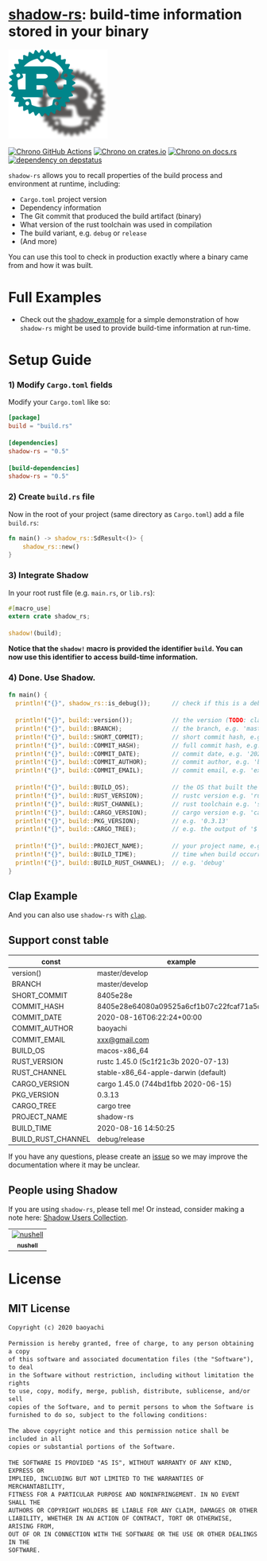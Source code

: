 [shadow-rs][docsrs]: build-time information stored in your binary
========================================
![shadow](./shadow-rs.png)

[![Chrono GitHub Actions][gh-image]][gh-checks]
[![Chrono on crates.io][cratesio-image]][cratesio]
[![Chrono on docs.rs][docsrs-image]][docsrs]
[![dependency on depstatus][depstatus-image]][depstatus]

[gh-image]: https://github.com/baoyachi/shadow-rs/workflows/build/badge.svg
[gh-checks]: https://github.com/baoyachi/shadow-rs/actions?query=workflow%3Abuild
[cratesio-image]: https://img.shields.io/crates/v/shadow-rs.svg
[cratesio]: https://crates.io/crates/shadow-rs
[docsrs-image]: https://docs.rs/shadow-rs/badge.svg
[docsrs]: https://docs.rs/shadow-rs
[depstatus-image]: https://deps.rs/repo/github/baoyachi/shadow-rs/status.svg
[depstatus]:https://deps.rs/repo/github/baoyachi/shadow-rs


`shadow-rs` allows you to recall properties of the build process and environment at runtime, including:

* `Cargo.toml` project version
* Dependency information
* The Git commit that produced the build artifact (binary)
* What version of the rust toolchain was used in compilation
* The build variant, e.g. `debug` or `release`
* (And more)

You can use this tool to check in production exactly where a binary came from and how it was built.

# Full Examples
* Check out the [shadow_example](https://github.com/baoyachi/shadow-rs/tree/master/example_shadow) for a simple demonstration of how `shadow-rs` might be used to provide build-time information at run-time.

# Setup Guide

### 1) Modify `Cargo.toml` fields
Modify your `Cargo.toml` like so:

```TOML
[package]
build = "build.rs"

[dependencies]
shadow-rs = "0.5"

[build-dependencies]
shadow-rs = "0.5"
```

### 2) Create `build.rs` file

Now in the root of your project (same directory as `Cargo.toml`) add a file `build.rs`:

```rust
fn main() -> shadow_rs::SdResult<()> {
    shadow_rs::new()
}
```

### 3) Integrate Shadow

In your root rust file (e.g. `main.rs`, or `lib.rs`):

```rust
#[macro_use]
extern crate shadow_rs;

shadow!(build);
```

**Notice that the `shadow!` macro is provided the identifier `build`.  You can now use this identifier to access build-time information.**

### 4) Done. Use Shadow.

```rust
fn main() {
  println!("{}", shadow_rs::is_debug());      // check if this is a debug build
  
  println!("{}", build::version());           // the version (TODO: clarify difference between ::version() and ::PKG_VERSION)
  println!("{}", build::BRANCH);              // the branch, e.g. 'master'
  println!("{}", build::SHORT_COMMIT);        // short commit hash, e.g. '8405e28e'
  println!("{}", build::COMMIT_HASH);         // full commit hash, e.g. '8405e28e64080a09525a6cf1b07c22fcaf71a5c5'
  println!("{}", build::COMMIT_DATE);         // commit date, e.g. '2020-08-16T06:22:24+00:00'
  println!("{}", build::COMMIT_AUTHOR);       // commit author, e.g. 'baoyachi'
  println!("{}", build::COMMIT_EMAIL);        // commit email, e.g. 'example@gmail.com'
  
  println!("{}", build::BUILD_OS);            // the OS that built the binary, e.g. 'macos-x86_64'
  println!("{}", build::RUST_VERSION);        // rustc version e.g. 'rustc 1.45.0 (5c1f21c3b 2020-07-13)'
  println!("{}", build::RUST_CHANNEL);        // rust toolchain e.g. 'stable-x86_64-apple-darwin (default)'
  println!("{}", build::CARGO_VERSION);       // cargo version e.g. 'cargo 1.45.0 (744bd1fbb 2020-06-15)'
  println!("{}", build::PKG_VERSION);         // e.g. '0.3.13'
  println!("{}", build::CARGO_TREE);          // e.g. the output of '$ cargo tree'
  
  println!("{}", build::PROJECT_NAME);        // your project name, e.g. 'shadow-rs'
  println!("{}", build::BUILD_TIME);          // time when build occurred (TODO: start? or end?), e.g. '2020-08-16 14:50:25'
  println!("{}", build::BUILD_RUST_CHANNEL);  // e.g. 'debug'
}
```

## Clap Example 
And you can also use `shadow-rs` with [`clap`](https://github.com/baoyachi/shadow-rs/blob/master/example_shadow/src/main.rs).

## Support const table
| const | example |
| ------ | ------ |
| version() | master/develop |
| BRANCH | master/develop |
| SHORT_COMMIT | 8405e28e |  
| COMMIT_HASH | 8405e28e64080a09525a6cf1b07c22fcaf71a5c5 |  
| COMMIT_DATE | 2020-08-16T06:22:24+00:00 |
| COMMIT_AUTHOR | baoyachi |
| COMMIT_EMAIL | xxx@gmail.com |  
| BUILD_OS | macos-x86_64 |  
| RUST_VERSION | rustc 1.45.0 (5c1f21c3b 2020-07-13) |  
| RUST_CHANNEL | stable-x86_64-apple-darwin (default) |  
| CARGO_VERSION | cargo 1.45.0 (744bd1fbb 2020-06-15) |  
| PKG_VERSION | 0.3.13 |
| CARGO_TREE | cargo tree |  
| PROJECT_NAME | shadow-rs |  
| BUILD_TIME | 2020-08-16 14:50:25 |  
| BUILD_RUST_CHANNEL | debug/release |  

If you have any questions, please create an [issue](https://github.com/baoyachi/shadow-rs/issues/new) so we may improve the documentation where it may be unclear.

## People using Shadow
If you are using `shadow-rs`, please tell me! Or instead, consider making a note here: [Shadow Users Collection](https://github.com/baoyachi/shadow-rs/issues/19).

<table>
  <tr>
    <td align="center"><a href="https://github.com/nushell/nushell"><img src="https://avatars3.githubusercontent.com/u/50749515?s=200&v=4" width="100px;" alt="nushell"/><br /><sub><b>nushell</b></sub></a><br /></td>
  </tr>
</table>

# License

## MIT License

```
Copyright (c) 2020 baoyachi

Permission is hereby granted, free of charge, to any person obtaining a copy
of this software and associated documentation files (the "Software"), to deal
in the Software without restriction, including without limitation the rights
to use, copy, modify, merge, publish, distribute, sublicense, and/or sell
copies of the Software, and to permit persons to whom the Software is
furnished to do so, subject to the following conditions:

The above copyright notice and this permission notice shall be included in all
copies or substantial portions of the Software.

THE SOFTWARE IS PROVIDED "AS IS", WITHOUT WARRANTY OF ANY KIND, EXPRESS OR
IMPLIED, INCLUDING BUT NOT LIMITED TO THE WARRANTIES OF MERCHANTABILITY,
FITNESS FOR A PARTICULAR PURPOSE AND NONINFRINGEMENT. IN NO EVENT SHALL THE
AUTHORS OR COPYRIGHT HOLDERS BE LIABLE FOR ANY CLAIM, DAMAGES OR OTHER
LIABILITY, WHETHER IN AN ACTION OF CONTRACT, TORT OR OTHERWISE, ARISING FROM,
OUT OF OR IN CONNECTION WITH THE SOFTWARE OR THE USE OR OTHER DEALINGS IN THE
SOFTWARE.
```
